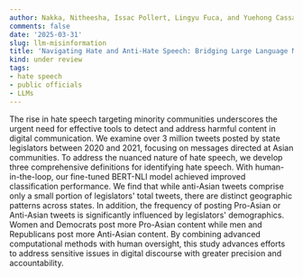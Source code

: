 ```yaml
---
author: Nakka, Nitheesha, Issac Pollert, Lingyu Fuca, and Yuehong Cassandra Tai (*with graduate students*)
comments: false
date: '2025-03-31'
slug: llm-misinformation
title: 'Navigating Hate and Anti-Hate Speech: Bridging Large Language Model and Human Expertise in Public Officials’ Online Communication'
kind: under review
tags:
- hate speech
- public officials
- LLMs
---
```



The rise in hate speech targeting minority communities underscores the urgent need for effective tools to detect and address harmful content in digital communication. We examine over 3 million tweets posted by state legislators between 2020 and 2021, focusing on messages directed at Asian communities. To address the nuanced nature of hate speech, we develop three comprehensive definitions for identifying hate speech. With human-in-the-loop, our fine-tuned BERT-NLI model achieved improved classification performance. We find that while anti-Asian tweets comprise only a small portion of legislators' total tweets, there are distinct geographic patterns across states. In addition, the frequency of posting Pro-Asian or Anti-Asian tweets is significantly influenced by legislators' demographics. Women and Democrats post more Pro-Asian content while men and Republicans post more Anti-Asian content. By combining advanced computational methods with human oversight, this study advances efforts to address sensitive issues in digital discourse with greater precision and accountability.